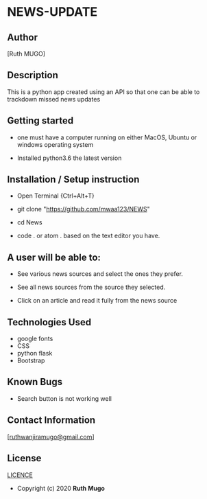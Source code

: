 # NEWS-UPDATE

## Author

[Ruth MUGO]

## Description

This is a python app created using an API so that one can be able to trackdown missed news updates

## Getting started

* one must have  a computer running on either MacOS, Ubuntu  or windows operating system

* Installed python3.6 the latest version

## Installation / Setup instruction

* Open Terminal {Ctrl+Alt+T}

* git clone "https://github.com/mwaa123/NEWS"

* cd News

* code . or atom . based on the text editor you have.

## A user will be able to:

* See various news sources and select the ones they prefer.

* See all news sources from the source they selected.

* Click on an article and read it fully from the news source

## Technologies Used

* google fonts
* CSS
* python flask
* Bootstrap

## Known Bugs

* Search button is not working well

## Contact Information

 [ruthwanjiramugo@gmail.com]

## License

[LICENCE](/home/ruth/News/LICENCE.md)

* Copyright (c) 2020 **Ruth Mugo**